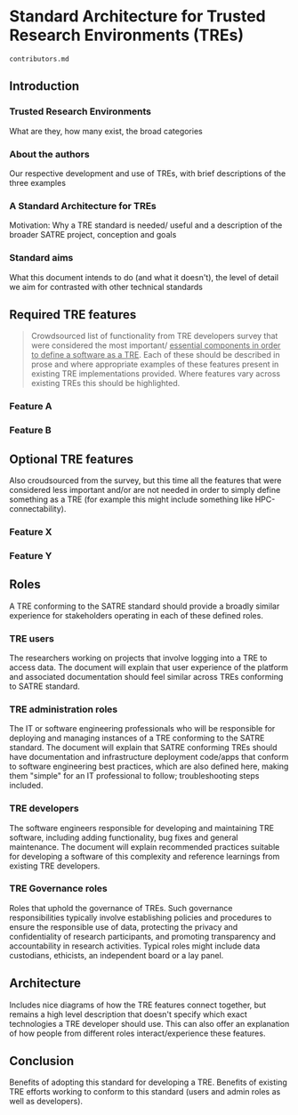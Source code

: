 Standard Architecture for Trusted Research Environments (TREs)
==============================================================

```{toctree}
contributors.md
```

## Introduction

### Trusted Research Environments

What are they, how many exist, the broad categories

### About the authors

Our respective development and use of TREs, with brief descriptions of the three examples

### A Standard Architecture for TREs

Motivation: Why a TRE standard is needed/ useful and a description of the broader SATRE project, conception and goals

### Standard aims

What this document intends to do (and what it doesn't), the level of detail we aim for contrasted with other technical standards

## Required TRE features

> Crowdsourced list of functionality from TRE developers survey that were considered the most important/ <u>essential components in order to define a software as a TRE</u>. Each of these should be described in prose and where appropriate examples of these features present in existing TRE implementations provided. Where features vary across existing TREs this should be highlighted.

### Feature A
### Feature B
## Optional TRE features

Also croudsourced from the survey, but this time all the features that were considered less important and/or are not needed in order to simply define something as a TRE (for example this might include something like HPC-connectability).

### Feature X
### Feature Y

## Roles

A TRE conforming to the SATRE standard should provide a broadly similar experience for stakeholders operating in each of these defined roles.

### TRE users

The researchers working on projects that involve logging into a TRE to access data. The document will explain that user experience of the platform and associated documentation should feel similar across TREs conforming to SATRE standard.

### TRE administration roles

The IT or software engineering professionals who will be responsible for deploying and managing instances of a TRE conforming to the SATRE standard. The document will explain that SATRE conforming TREs should have documentation and infrastructure deployment code/apps that conform to software engineering best practices, which are also defined here, making them "simple" for an IT professional to follow; troubleshooting steps included.

### TRE developers

The software engineers responsible for developing and maintaining TRE software, including adding functionality, bug fixes and general maintenance. The document will explain recommended practices suitable for developing a software of this complexity and reference learnings from existing TRE developers.

### TRE Governance roles

Roles that uphold the governance of TREs. Such governance responsibilities typically involve establishing policies and procedures to ensure the responsible use of data, protecting the privacy and confidentiality of research participants, and promoting transparency and accountability in research activities. Typical roles might include data custodians, ethicists, an independent board or a lay panel.

## Architecture

Includes nice diagrams of how the TRE features connect together, but remains a high level description that doesn't specify which exact technologies a TRE developer should use. This can also offer an explanation of how people from different roles interact/experience these features.
## Conclusion

Benefits of adopting this standard for developing a TRE. Benefits of existing TRE efforts working to conform to this standard (users and admin roles as well as developers).
